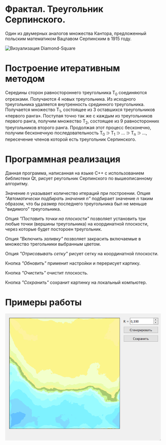 # Фрактал. Треугольник Серпинского.

Один из двумерных аналогов множества Кантора, предложенный польским математиком Вацлавом Серпинским в 1915 году.

![Визуализация Diamond-Square](https://upload.wikimedia.org/wikipedia/commons/thumb/b/b7/SierpinskiTriangle.PNG/1024px-SierpinskiTriangle.png "Орк")

# Построение итеративным методом

Середины сторон равностороннего треугольника T<sub>0</sub> соединяются отрезками. Получаются 4 новых треугольника. Из исходного треугольника удаляется внутренность срединного треугольника. Получается множество T<sub>1</sub>, состоящее из 3 оставшихся треугольников «первого ранга». Поступая точно так же с каждым из треугольников первого ранга, получим множество T<sub>2</sub>, состоящее из 9 равносторонних треугольников второго ранга. Продолжая этот процесс бесконечно, получим бесконечную последовательность T<sub>0</sub> &sup; T<sub>1</sub>  &sup; &hellip; &sup; T<sub>n</sub> &sup; &hellip;, пересечение членов которой есть треугольник Серпинского.

# Программная реализация

Данная программа, написанная на языке C++ с использованием библиотеки Qt, рисует реугольник Серпинского по вышеописанному алгоритму.

Значение _n_ указывает количество итераций при построении. Опция _"Автоматически подбирать значения n"_ подбирает значение _n_ таким образом, что бы размер последнего треугольника был не меньше "видимого" треугольника.

Опция _"Поставить точки на плоскости"_ позволяет установить три любые точки (вершины треугольника) на координатной плоскости, через которые будет постороен треугольник.

Опция _"Включить заливку"_ позволяет закрасить включаемые в множество трегольники выбранным цветом.

Опция _"Отрисовывать сетку"_ рисует сетку на координатной плоскости.

Кнопка _"Обновить"_ применит настройки и перерисует картику.

Кнопка _"Очистить"_ очистит плоскость.

Кнопка _"Сохранить"_ сохранит картинку на локальный компьютер.

# Примеры работы

![Пример 1](https://raw.githubusercontent.com/Sergkon99/diamond_square/master/img/3.png "Орк")